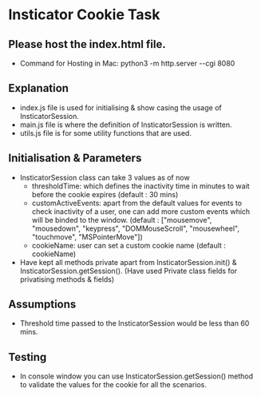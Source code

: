 # Insticator Cookie Task

## Please host the index.html file.
- Command for Hosting in Mac: python3 -m http.server --cgi 8080

## Explanation
- index.js file is used for initialising & show casing the usage of InsticatorSession.
- main.js file is where the definition of InsticatorSession is written.
- utils.js file is for some utility functions that are used.

## Initialisation & Parameters
- InsticatorSession class can take 3 values as of now
  - thresholdTime: which defines the inactivity time in minutes to wait before the cookie expires (default : 30 mins)
  - customActiveEvents: apart from the default values for events to check inactivity of a user, one can add more custom events which will be binded to the window. (default : ["mousemove", "mousedown", "keypress", "DOMMouseScroll", "mousewheel", "touchmove", "MSPointerMove"])
  - cookieName: user can set a custom cookie name (default : cookieName)
- Have kept all methods private apart from InsticatorSession.init() & InsticatorSession.getSession(). (Have used Private class fields for privatising methods & fields)

## Assumptions
- Threshold time passed to the InsticatorSession would be less than 60 mins.

## Testing
- In console window you can use InsticatorSession.getSession() method to validate the values for the cookie for all the scenarios.
